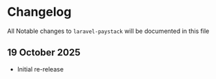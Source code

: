 # Changelog

All Notable changes to `laravel-paystack` will be documented in this file

## 19 October 2025
- Initial re-release